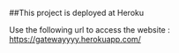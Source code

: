 ##This project is deployed at Heroku


Use the following url to access the website : https://gatewayyyy.herokuapp.com/
